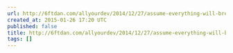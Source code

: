 ```yaml
---
url: http://6ftdan.com/allyourdev/2014/12/27/assume-everything-will-break-development/%23HJIX
created_at: 2015-01-26 17:20 UTC
published: false
title: http://6ftdan.com/allyourdev/2014/12/27/assume-everything-will-break-development/%23HJIX
tags: []
---
```



